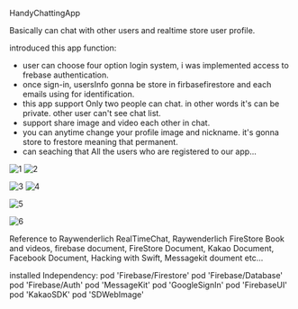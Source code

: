 HandyChattingApp

Basically can chat with other users and realtime store user profile.


introduced this app function: 
- user can choose four option login system, i was implemented access to frebase authentication.
- once sign-in, usersInfo gonna be store in firbasefirestore and each emails using for identification.
- this app support Only two people can chat. in other words it's can be private. other user can't see chat list.
- support share image and video each other in chat.
- you can anytime change your profile image and nickname. it's gonna store to frestore meaning that permanent.
- can seaching that All the users who are registered to our app...
 


![1](https://user-images.githubusercontent.com/70827896/149076687-ce5bac53-a717-4ba8-9e89-70f8b0f831dc.gif) ![2](https://user-images.githubusercontent.com/70827896/149076695-6e339a9f-2d1e-45c3-91f9-01461b095cb4.gif)

![3](https://user-images.githubusercontent.com/70827896/149076885-d826c209-a945-4639-8e63-3c102716af18.gif) ![4](https://user-images.githubusercontent.com/70827896/149076901-3e689420-f195-4adb-ab17-363ed7f79d52.gif)

![5](https://user-images.githubusercontent.com/70827896/149076933-55659f82-c6a1-4b3d-bf4d-58830a51ee87.gif)








![6](https://user-images.githubusercontent.com/70827896/149559311-0db490ae-095c-4565-9791-3ac609808aa5.gif)


Reference to Raywenderlich RealTimeChat, Raywenderlich FireStore Book and videos, firebase document, FireStore Document, Kakao Document, Facebook Document, Hacking with Swift, Messagekit doument etc...

installed Independency: 
pod 'Firebase/Firestore'
pod 'Firebase/Database'
pod 'Firebase/Auth'
pod 'MessageKit'
pod 'GoogleSignIn' 
pod 'FirebaseUI'
pod 'KakaoSDK'
pod 'SDWebImage'

